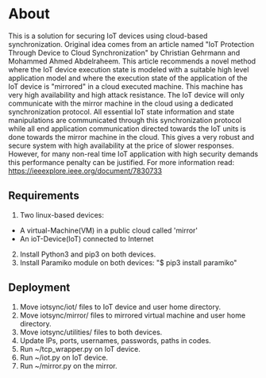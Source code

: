 # About
This is a solution for securing IoT devices using cloud-based synchronization.
Original idea comes from an article named "IoT Protection Through Device to Cloud Synchronization" by Christian Gehrmann and Mohammed Ahmed Abdelraheem. This article recommends a novel method where the IoT device execution state is modeled with a suitable high level application model and where the execution state of the application of the IoT device is "mirrored" in a cloud executed machine. This machine has very high availability and high attack resistance. The IoT device will only communicate with the mirror machine in the cloud using a dedicated synchronization protocol. All essential IoT state information and state manipulations are communicated through this synchronization protocol while all end application communication directed towards the IoT units is done towards the mirror machine in the cloud. This gives a very robust and secure system with high availability at the price of slower responses. However, for many non-real time IoT application with high security demands this performance penalty can be justified.
For more information read: https://ieeexplore.ieee.org/document/7830733

## Requirements
1. Two linux-based devices:
- A virtual-Machine(VM) in a public cloud called 'mirror'
- An ioT-Device(IoT) connected to Internet
2. Install Python3 and pip3 on both devices.
3. Install Paramiko module on both devices: "$ pip3 install paramiko"

## Deployment
1. Move iotsync/iot/ files to IoT device and user home directory.
2. Move iotsync/mirror/ files to mirrored virtual machine and user home directory.
3. Move iotsync/utilities/ files to both devices.
4. Update IPs, ports, usernames, passwords, paths in codes.
5. Run ~/tcp_wrapper.py on IoT device.
6. Run ~/iot.py on IoT device.
7. Run ~/mirror.py on the mirror.
